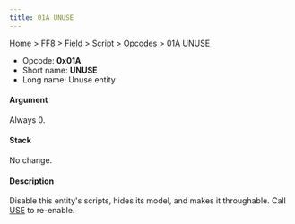 ```yaml
---
title: 01A UNUSE
---
```


[Home](Main%20Page.md) > [FF8](FF8.md) > [Field](FF8/Field.md) > [Script](FF8/Field/Script.md) > [Opcodes](FF8/Field/Script/Opcodes.md) > 01A UNUSE

-   Opcode: **0x01A**
-   Short name: **UNUSE**
-   Long name: Unuse entity

#### Argument

Always 0.

#### Stack

No change.

#### Description

Disable this entity's scripts, hides its model, and makes it
throughable. Call [USE][] to re-enable.

  [USE]: 0E5%20USE.md "wikilink"
